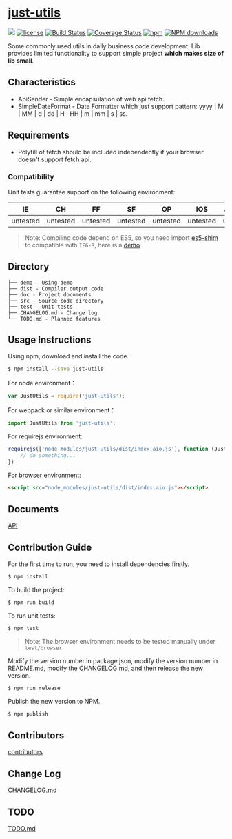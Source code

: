# [just-utils](https://github.com/sixwinds/just-utils)
[![](https://img.shields.io/badge/Powered%20by-jslib%20base-brightgreen.svg?style=flat-square)](https://github.com/sixwinds/just-utils)
[![license](https://img.shields.io/badge/license-MIT-blue.svg?style=flat-square)](https://github.com/sixwinds/just-utils/blob/master/LICENSE)
[![Build Status](https://img.shields.io/travis/sixwinds/just-utils/master?style=flat-square)](https://travis-ci.org/sixwinds/just-utils)
[![Coverage Status](https://img.shields.io/coveralls/github/sixwinds/just-utils/master?style=flat-square)](https://coveralls.io/github/sixwinds/just-utils)
[![npm](https://img.shields.io/npm/v/just-utils?style=flat-square)](https://www.npmjs.com/package/just-utils)
[![NPM downloads](http://img.shields.io/npm/dm/just-utils.svg?style=flat-square)](http://www.npmtrends.com/just-utils)

Some commonly used utils in daily business code development. Lib provides limited functionality to support simple project **which makes size of lib small**.

## Characteristics

- ApiSender - Simple encapsulation of web api fetch.
- SimpleDateFormat - Date Formatter which just support pattern: yyyy | M | MM | d | dd | H | HH | m | mm | s | ss.


## Requirements
- Polyfill of fetch should be included independently if your browser doesn't support fetch api.

### Compatibility
Unit tests guarantee support on the following environment:

| IE   | CH   | FF   | SF   | OP   | IOS  | Android   | Node  |
| ---- | ---- | ---- | ---- | ---- | ---- | ---- | ----- |
| untested | untested | untested | untested | untested | untested | untested | untested |

> Note: Compiling code depend on ES5, so you need import [es5-shim](http://github.com/es-shims/es5-shim/) to compatible with `IE6-8`, here is a [demo](./demo/demo-global.html)

## Directory
```
├── demo - Using demo
├── dist - Compiler output code
├── doc - Project documents
├── src - Source code directory
├── test - Unit tests
├── CHANGELOG.md - Change log
└── TODO.md - Planned features
```

## Usage Instructions

Using npm, download and install the code. 

```bash
$ npm install --save just-utils
```

For node environment：

```js
var JustUtils = require('just-utils');
```

For webpack or similar environment：

```js
import JustUtils from 'just-utils';
```

For requirejs environment:

```js
requirejs(['node_modules/just-utils/dist/index.aio.js'], function (JustUtils) {
    // do something...
})
```

For browser environment:

```html
<script src="node_modules/just-utils/dist/index.aio.js"></script>
```

## Documents
[API](./doc/api.md)

## Contribution Guide
For the first time to run, you need to install dependencies firstly.

```bash
$ npm install
```

To build the project:

```bash
$ npm run build
```

To run unit tests:

```bash
$ npm test
```

> Note: The browser environment needs to be tested manually under ```test/browser```

Modify the version number in package.json, modify the version number in README.md, modify the CHANGELOG.md, and then release the new version.

```bash
$ npm run release
```

Publish the new version to NPM.

```bash
$ npm publish
```

## Contributors

[contributors](https://github.com/sixwinds/just-utils/graphs/contributors)

## Change Log
[CHANGELOG.md](./CHANGELOG.md)

## TODO
[TODO.md](./TODO.md)